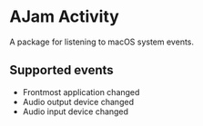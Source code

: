 # AJam Activity

A package for listening to macOS system events.

## Supported events

- Frontmost application changed
- Audio output device changed
- Audio input device changed
